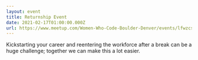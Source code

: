 ```yaml
---
layout: event
title: Returnship Event
date: 2021-02-17T01:00:00.000Z
url: https://www.meetup.com/Women-Who-Code-Boulder-Denver/events/lfwzcsyccdbvb/
---
```

Kickstarting your career and reentering the workforce after a break can be a huge challenge; together we can make this a lot easier.